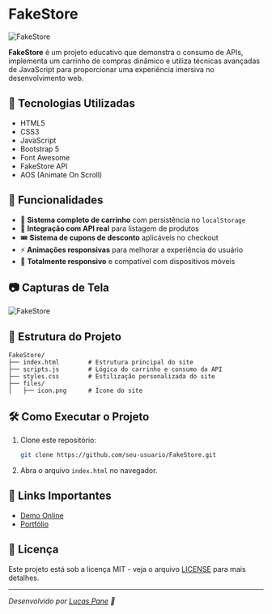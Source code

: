 # FakeStore

![FakeStore](https://i.imgur.com/bSrrZv0.jpeg)

**FakeStore** é um projeto educativo que demonstra o consumo de APIs, implementa um carrinho de compras dinâmico e utiliza técnicas avançadas de JavaScript para proporcionar uma experiência imersiva no desenvolvimento web.

## 🚀 Tecnologias Utilizadas

- HTML5
- CSS3
- JavaScript
- Bootstrap 5
- Font Awesome
- FakeStore API
- AOS (Animate On Scroll)

## 📌 Funcionalidades

- 🛒 **Sistema completo de carrinho** com persistência no `localStorage`
- 🔄 **Integração com API real** para listagem de produtos
- 🎟️ **Sistema de cupons de desconto** aplicáveis no checkout
- ⚡ **Animações responsivas** para melhorar a experiência do usuário
- 📱 **Totalmente responsivo** e compatível com dispositivos móveis

## 📷 Capturas de Tela

![FakeStore](https://i.imgur.com/lnQCFFh.png)

## 📂 Estrutura do Projeto

```
FakeStore/
├── index.html        # Estrutura principal do site
├── scripts.js        # Lógica do carrinho e consumo da API
├── styles.css        # Estilização personalizada do site
├── files/
│   ├── icon.png      # Ícone do site
```

## 🛠️ Como Executar o Projeto

1. Clone este repositório:
   ```bash
   git clone https://github.com/seu-usuario/FakeStore.git
   ```
2. Abra o arquivo `index.html` no navegador.

## 🔗 Links Importantes

- [Demo Online](https://www.lcspane.com/fakestore)
- [Portfólio](https://lcspane.com)

## 📜 Licença

Este projeto está sob a licença MIT - veja o arquivo [LICENSE](LICENSE) para mais detalhes.

---

_Desenvolvido por [Lucas Pane](https://www.lcspane.com) 💙_

